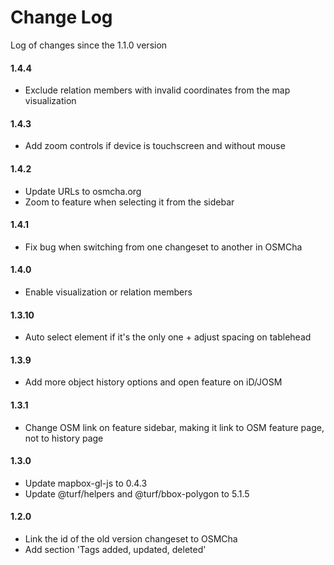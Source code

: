 # Change Log

Log of changes since the 1.1.0 version

#### 1.4.4

* Exclude relation members with invalid coordinates from the map visualization

#### 1.4.3

* Add zoom controls if device is touchscreen and without mouse

#### 1.4.2

* Update URLs to osmcha.org
* Zoom to feature when selecting it from the sidebar

#### 1.4.1

* Fix bug when switching from one changeset to another in OSMCha

#### 1.4.0

* Enable visualization or relation members

#### 1.3.10

* Auto select element if it's the only one + adjust spacing on tablehead

#### 1.3.9

* Add more object history options and open feature on iD/JOSM

#### 1.3.1

* Change OSM link on feature sidebar, making it link to OSM feature page, not to history page

#### 1.3.0

* Update mapbox-gl-js to 0.4.3
* Update @turf/helpers and @turf/bbox-polygon to 5.1.5

#### 1.2.0

* Link the id of the old version changeset to OSMCha
* Add section 'Tags added, updated, deleted'
